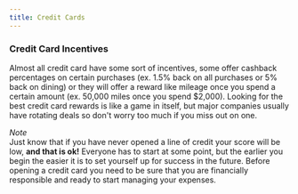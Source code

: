```yaml
---
title: Credit Cards
---
```


### Credit Card Incentives

Almost all credit card have some sort of incentives, some offer cashback percentages on certain purchases (ex. 1.5% back on all purchases or 5% back on dining) or they will offer a reward like mileage once you spend a certain amount (ex. 50,000 miles once you spend $2,000). Looking for the best credit card rewards is like a game in itself, but major companies usually have rotating deals so don't worry too much if you miss out on one. 

*Note*   
Just know that if you have never opened a line of credit your score will be low, **and that is ok!** Everyone has to start at some point, but the earlier you begin the easier it is to set yourself up for success in the future. Before opening a credit card you need to be sure that you are financially responsible and ready to start managing your expenses.



